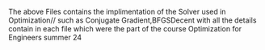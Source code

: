The above Files contains the implimentation of the Solver used in Optimization//
such as Conjugate Gradient,BFGSDecent with all the details contain in each file which were the part of the course Optimization for Engineers summer 24 
